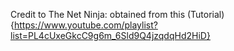 Credit to The Net Ninja: obtained from this (Tutorial){https://www.youtube.com/playlist?list=PL4cUxeGkcC9g6m_6Sld9Q4jzqdqHd2HiD}